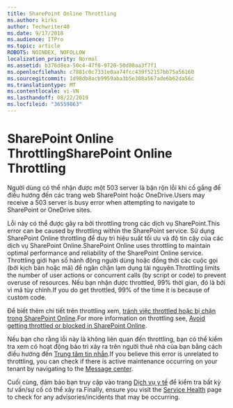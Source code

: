 ```yaml
---
title: SharePoint Online Throttling
ms.author: kirks
author: Techwriter40
ms.date: 9/17/2018
ms.audience: ITPro
ms.topic: article
ROBOTS: NOINDEX, NOFOLLOW
localization_priority: Normal
ms.assetid: b376d8ea-50c4-47f0-9720-50d80aa3f7f1
ms.openlocfilehash: c7881c0c7331e0aa74fcc439f52157bb75a56160
ms.sourcegitcommit: 1d98db8acb9959aba3b5e308a567ade6b62da56c
ms.translationtype: MT
ms.contentlocale: vi-VN
ms.lasthandoff: 08/22/2019
ms.locfileid: "36559863"
---
```

# <a name="sharepoint-online-throttling"></a><span data-ttu-id="9f1bf-102">SharePoint Online Throttling</span><span class="sxs-lookup"><span data-stu-id="9f1bf-102">SharePoint Online Throttling</span></span>

<span data-ttu-id="9f1bf-103">Người dùng có thể nhận được một 503 server là bận rộn lỗi khi cố gắng để điều hướng đến các trang web SharePoint hoặc OneDrive.</span><span class="sxs-lookup"><span data-stu-id="9f1bf-103">Users may receive a 503 server is busy error when attempting to navigate to SharePoint or OneDrive sites.</span></span> 

<span data-ttu-id="9f1bf-104">Lỗi này có thể được gây ra bởi throttling trong các dịch vụ SharePoint.</span><span class="sxs-lookup"><span data-stu-id="9f1bf-104">This error can be caused by throttling within the SharePoint service.</span></span> <span data-ttu-id="9f1bf-105">Sử dụng SharePoint Online throttling để duy trì hiệu suất tối ưu và độ tin cậy của các dịch vụ SharePoint Online.</span><span class="sxs-lookup"><span data-stu-id="9f1bf-105">SharePoint Online uses throttling to maintain optimal performance and reliability of the SharePoint Online service.</span></span> <span data-ttu-id="9f1bf-106">Throttling giới hạn số hành động người dùng hoặc đồng thời các cuộc gọi (bởi kịch bản hoặc mã) để ngăn chặn lạm dụng tài nguyên.</span><span class="sxs-lookup"><span data-stu-id="9f1bf-106">Throttling limits the number of user actions or concurrent calls (by script or code) to prevent overuse of resources.</span></span> <span data-ttu-id="9f1bf-107">Nếu bạn nhận được throttled, 99% thời gian, đó là bởi vì mã tùy chỉnh.</span><span class="sxs-lookup"><span data-stu-id="9f1bf-107">If you do get throttled, 99% of the time it is because of custom code.</span></span>

<span data-ttu-id="9f1bf-108">Để biết thêm chi tiết trên throttling xem, [tránh việc throttled hoặc bị chặn trong SharePoint Online](https://docs.microsoft.com/sharepoint/dev/general-development/how-to-avoid-getting-throttled-or-blocked-in-sharepoint-online).</span><span class="sxs-lookup"><span data-stu-id="9f1bf-108">For more information on throttling see, [Avoid getting throttled or blocked in SharePoint Online](https://docs.microsoft.com/sharepoint/dev/general-development/how-to-avoid-getting-throttled-or-blocked-in-sharepoint-online).</span></span>

<span data-ttu-id="9f1bf-109">Nếu bạn cho rằng lỗi này là không liên quan đến throttling, bạn có thể kiểm tra xem có hoạt động bảo trì xảy ra trên người thuê nhà của bạn bằng cách điều hướng đến [Trung tâm tin nhắn](https://portal.office.com/adminportal/home#/MessageCenter).</span><span class="sxs-lookup"><span data-stu-id="9f1bf-109">If you believe this error is unrelated to throttling, you can check if there is active maintenance occurring on your tenant by navigating to the [Message center](https://portal.office.com/adminportal/home#/MessageCenter).</span></span>

 <span data-ttu-id="9f1bf-110">Cuối cùng, đảm bảo bạn truy cập vào trang [Dịch vụ y tế](https://portal.office.com/adminportal/home#/servicehealth) để kiểm tra bất kỳ tư vấn/sự cố có thể xảy ra.</span><span class="sxs-lookup"><span data-stu-id="9f1bf-110">Finally, ensure you visit the [Service Health](https://portal.office.com/adminportal/home#/servicehealth) page to check for any advisories/incidents that may be occurring.</span></span>

